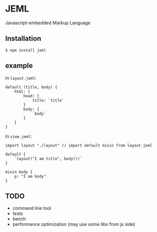 # JEML
Javascript-embedded Markup Language 

## Installation

```
$ npm install jeml
```

## example
in `layout.jeml`:
    
    default (title, body) {
        html: {
            head: {
                title: `title`
            }
            body: {
                `body`
            }
        }
    }
    
in `view.jeml`:

    import layout "./layout" // import default mixin from layout.jeml
    
    default {
        `layout("I am title", body())`
    }
    
    mixin body {
        p: "I am body"
    }

## TODO

* command line tool
* tests
* bench
* performance optimization (may use some libs from js side)
